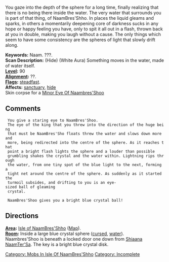 You gaze into the depth of the sphere for a long time, finally realizing
that there is no being there inside the water. The very water that
surrounds you is part of that thing, of NaamBres'Shho. In places the
liquid gleams and sparks, in others a momentarily deepening core of
darkness sucks in any hope or happy feeling you have, only to spit it
all out in a flash, thrown back at you in double, making you laugh
without a cause. The only things which seem to have some consistency are
the spheres of light that slowly drift along.

**Keywords:** Naam. ???.  
**Scan Description:** (Hide) (White Aura) Something moves in the water,
made of water itself.  
**[Level](Level "wikilink"):** 90  
**[Alignment](Alignment "wikilink"):** ??.  
**[Flags](:Category:_Mob_Types "wikilink"):**
[steadfast](Sentinel_Mobs "wikilink").  
**Affects:** [sanctuary](Sanctuary "wikilink"),
[hide](Hide_Flag "wikilink")  
Skin corpse for a [Minor Eye Of
Naambres'Shoo](Minor_Eye_Of_Naambres'Shoo "wikilink")

## Comments

` You give a staring eye to NaamBres'Shoo.`  
` The eye of the king that you threw into the direction of the huge being`  
` that must be NaamBres'Sho floats threw the water and slows down more and`  
` more, being redirected into the centre of the sphere. As it reaches that`  
` point a bright flash lights the sphere and a louder than possible`  
` grumbling shakes the crystal and the water within. Lightning rips through`  
` the water, from one tiny spot of the blue light to the next, forming a`  
` tight net around the centre of the sphere. As suddenly as it started the`  
` turmoil subsides, and drifting to you is an eye-sized ball of gleaming`  
` crystal.`

` NaamBres'Shoo gives you a bright blue crystal ball!`

## Directions

**[Area](:Category:_Areas "wikilink"):** [Isle of
NaamBres'Shho](:Category:_Isle_Of_NaamBres'Shho "wikilink")
([Map](Isle_Of_NaamBres'Shho_Map "wikilink")).  
**[Room](:Category:_Rooms "wikilink"):** Inside a large blue crystal
sphere ([cursed](Cursed_Rooms "wikilink"),
[water](Water_Terrain "wikilink")).  
Naambres'Shoo is beneath a locked door one down from [Shiaana
NaamTer'Sa](Shiaana_NaamTer'Sa "wikilink"). The key is a bright blue
crystal disk.

[Category: Mobs In Isle Of
NaamBres'Shho](Category:_Mobs_In_Isle_Of_NaamBres'Shho "wikilink")
[Category: Incomplete](Category:_Incomplete "wikilink")
